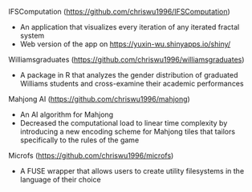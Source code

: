 IFSComputation (https://github.com/chriswu1996/IFSComputation)
  *	An application that visualizes every iteration of any iterated fractal system
  * Web version of the app on https://yuxin-wu.shinyapps.io/shiny/

Williamsgraduates (https://github.com/chriswu1996/williamsgraduates)
  *	A package in R that analyzes the gender distribution of graduated Williams students and cross-examine their academic performances

Mahjong AI (https://github.com/chriswu1996/mahjong)
  *	An AI algorithm for Mahjong
  * Decreased the computational load to linear time complexity by introducing a new encoding scheme for Mahjong tiles that tailors specifically to the rules of the game

Microfs (https://github.com/chriswu1996/microfs)
  * A FUSE wrapper that allows users to create utility filesystems in the language of their choice
